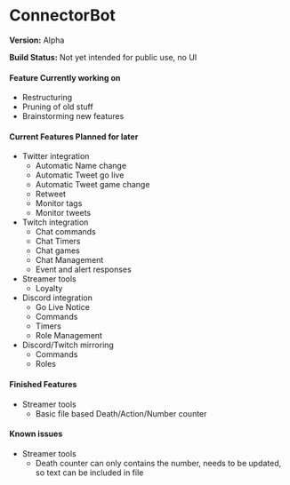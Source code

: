 # ConnectorBot
**Version:** Alpha

**Build Status:** Not yet intended for public use, no UI

#### Feature Currently working on
* Restructuring
* Pruning of old stuff
* Brainstorming new features

#### Current Features Planned for later
* Twitter integration
    * Automatic Name change
    * Automatic Tweet go live
    * Automatic Tweet game change
    * Retweet
    * Monitor tags
    * Monitor tweets
* Twitch integration
    * Chat commands
    * Chat Timers
    * Chat games
    * Chat Management
    * Event and alert responses
* Streamer tools
    * Loyalty
* Discord integration
    * Go Live Notice
    * Commands
    * Timers
    * Role Management
* Discord/Twitch mirroring
    * Commands
    * Roles
    
#### Finished Features
* Streamer tools
    * Basic file based Death/Action/Number counter
#### Known issues
* Streamer tools
    * Death counter can only contains the number, needs to be updated, so text can be included in file